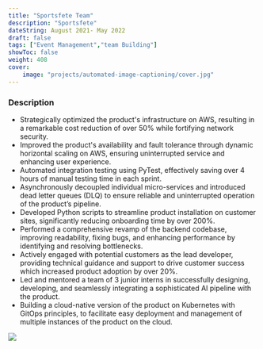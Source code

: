 ```yaml
---
title: "Sportsfete Team"
description: "Sportsfete"
dateString: August 2021- May 2022
draft: false
tags: ["Event Management","team Building"]
showToc: false
weight: 408
cover:
    image: "projects/automated-image-captioning/cover.jpg"
--- 
```


### Description

- Strategically optimized the product's infrastructure on AWS, resulting in a remarkable cost reduction of over 50% while fortifying network security.
- Improved the product's availability and fault tolerance through dynamic horizontal scaling on AWS, ensuring uninterrupted service and enhancing user experience.
- Automated integration testing using PyTest, effectively saving over 4 hours of manual testing time in each sprint.
- Asynchronously decoupled individual micro-services and introduced dead letter queues (DLQ) to ensure reliable and uninterrupted operation of the product’s pipeline.
- Developed Python scripts to streamline product installation on customer sites, significantly reducing onboarding time by over 200%.
- Performed a comprehensive revamp of the backend codebase, improving readability, fixing bugs, and enhancing performance by identifying and resolving bottlenecks.
- Actively engaged with potential customers as the lead developer, providing technical guidance and support to drive customer success which increased product adoption by over 20%.
- Led and mentored a team of 3 junior interns in successfully designing, developing, and seamlessly integrating a sophisticated AI pipeline with the product.
- Building a cloud-native version of the product on Kubernetes with GitOps principles, to facilitate easy deployment and management of multiple instances of the product on the cloud.

![](/experience/16bit/img1.jpeg#center)